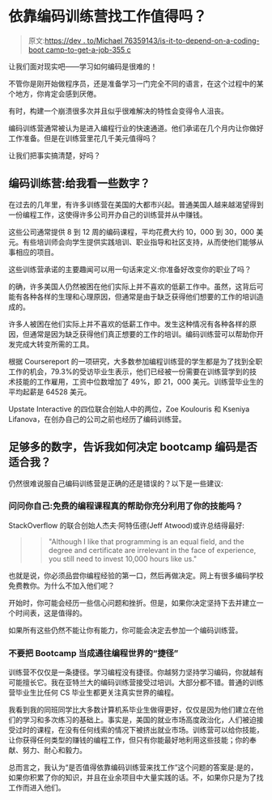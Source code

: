 # 依靠编码训练营找工作值得吗？

> 原文:[https://dev . to/Michael 76359143/is-it-to-depend-on-a-coding-boot camp-to-get-a-job-355 c](https://dev.to/michael76359143/is-it-worth-to-depend-on-a-coding-bootcamp-to-get-a-job-355c)

让我们面对现实吧——学习如何编码是很难的！

不管你是刚开始做程序员，还是准备学习一门完全不同的语言，在这个过程中的某个地方，你肯定会感到厌倦。

有时，构建一个崩溃很多次并且似乎很难解决的特性会变得令人沮丧。

编码训练营通常被认为是进入编程行业的快速通道。他们承诺在几个月内让你做好工作准备。但是在训练营里花几千美元值得吗？

让我们把事实搞清楚，好吗？

## [](#coding-bootcamps-show-me-some-numbers)编码训练营:给我看一些数字？

在过去的几年里，有许多训练营在美国的大都市兴起。普通美国人越来越渴望得到一份编程工作，这使得许多公司开办自己的训练营并从中赚钱。

这些公司通常提供 8 到 12 周的编码课程，平均花费大约 10，000 到 30，000 美元。有些培训师会向学生提供实践培训、职业指导和社区支持，从而使他们能够从事相应的项目。

这些训练营承诺的主要趣闻可以用一句话来定义:你准备好改变你的职业了吗？

的确，许多美国人仍然被困在他们实际上并不喜欢的低薪工作中。虽然，这背后可能有各种各样的生理和心理原因，但通常是由于缺乏获得他们想要的工作的培训造成的。

许多人被困在他们实际上并不喜欢的低薪工作中。发生这种情况有各种各样的原因，但通常是因为缺乏获得他们真正想要的工作的培训。编码训练营可以帮助你开发完成大转变所需的工具。

根据 Coursereport 的一项研究，大多数参加编程训练营的学生都是为了找到全职工作的机会，79.3%的受访毕业生表示，他们已经被一份需要在训练营学到的技术技能的工作雇用，工资中位数增加了 49%，即 21，000 美元。训练营毕业生的平均起薪是 64528 美元。

Upstate Interactive 的四位联合创始人中的两位，Zoe Koulouris 和 Kseniya Lifanova，在创办自己的公司之前也经历了编码训练营。

## [](#enough-of-numbers-show-me-how-do-i-decide-that-coding-bootcamp-is-right-for-me-or-not)足够多的数字，告诉我如何决定 bootcamp 编码是否适合我？

仍然很难说服自己编码训练营是正确的还是错误的？以下是一些建议:

### 问问你自己:免费的编程课程真的帮助你充分利用了你的技能吗？

StackOverflow 的联合创始人杰夫·阿特伍德(Jeff Atwood)或许总结得最好:

> > "Although I like that programming is an equal field, and the degree and certificate are irrelevant in the face of experience, you still need to invest 10,000 hours like us."

也就是说，你必须品尝你编程经验的第一口，然后再做决定。网上有很多编码学校免费教你。为什么不加入他们呢？

开始时，你可能会经历一些信心问题和挫折。但是，如果你决定坚持下去并建立一个时间表，这是值得的。

如果所有这些仍然不能让你有能力，你可能会决定去参加一个编码训练营。

### [](#dont-treat-bootcamp-as-a-shortcut-to-the-programming-world)不要把 Bootcamp 当成通往编程世界的“捷径”

训练营不仅仅是一条捷径。学习编程没有捷径。你越努力坚持学习编码，你就越有可能擅长它。我在亚特兰大的编码训练营接受过培训。大部分都不错。普通的训练营毕业生比任何 CS 毕业生都更关注真实世界的编程。

我看到我的同班同学比大多数计算机系毕业生做得更好，仅仅是因为他们建立在他们的学习和多次练习的基础上。事实是，美国的就业市场高度政治化，人们被迫接受过时的课程，在没有任何线索的情况下被挤出就业市场。训练营可以给你技能，让你获得任何类型的赚钱的编程工作，但只有你能最好地利用这些技能；你的奉献、努力、耐心和毅力。

总而言之，我认为“是否值得依靠编码训练营来找工作”这个问题的答案是:是的，如果你积累了你的知识，并且在业余项目中大量实践的话。不，如果你只是为了找工作而进入他们。